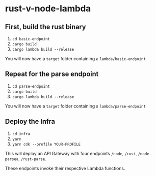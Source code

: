 # rust-v-node-lambda

## First, build the rust binary

1. `cd basic-endpoint`
2. `cargo build`
3. `cargo lambda build --release`

You will now have a `target` folder containing a `lambda/basic-endpoint`

## Repeat for the parse endpoint

1. `cd parse-endpoint`
2. `cargo build`
3. `cargo lambda build --release`

You will now have a `target` folder containing a `lambda/parse-endpoint`

## Deploy the Infra

1. `cd infra`
2. `yarn`
3. `yarn cdk --profile YOUR-PROFILE`

This will deploy an API Gateway with four endpoints `/node`, `/rust`, `/node-parsea`, `/rust-parse`.

These endpoints invoke their respective Lambda functions.

